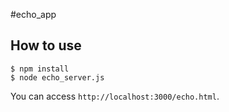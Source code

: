 #echo_app

## How to use

```
$ npm install
$ node echo_server.js
```

You can access `http://localhost:3000/echo.html`.
